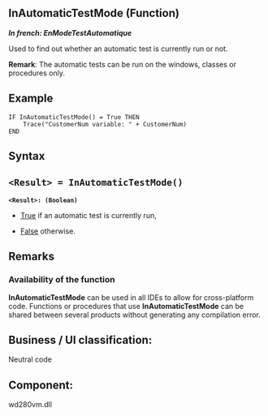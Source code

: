 


## InAutomaticTestMode (Function)

***In french: EnModeTestAutomatique***



<a name="XUse"></a>
<a name="Use"></a>
<a name="description"></a>
Used to find out whether an automatic test is currently run or not.

**Remark**: The automatic tests can be run on the windows, classes or procedures only.


<a name="Example1"></a>
<a name="sample_code"></a>

## Example


```wl
IF InAutomaticTestMode() = True THEN 
	Trace("CustomerNum variable: " + CustomerNum)
END
```

<a name="XSYNTAX"></a>
<a name="SYNTAX1"></a>

## Syntax

`<Result> = InAutomaticTestMode()`
---

**`<Result>: (Boolean)`**



- <u><u><u><u>True</u></u></u></u> if an automatic test is currently run, 

- <u><u><u><u>False</u></u></u></u> otherwise.  






<a name="NOTE0"></a>
<a name="NOTE0_1"></a>

## Remarks


### Availability of the function
<a name="availability_the_function_ELTPARAGRAPHE000215"></a>

**InAutomaticTestMode** can be used in all IDEs to allow for cross-platform code. Functions or procedures that use **InAutomaticTestMode** can be shared between several products without generating any compilation error.

<a name="XComponent"></a>

## Business / UI classification:
Neutral code
## Component:
wd280vm.dll
